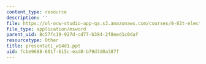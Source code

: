 ```yaml
---
content_type: resource
description: ''
file: https://ol-ocw-studio-app-qa.s3.amazonaws.com/courses/8-02t-electricity-and-magnetism-spring-2005/fcbe9688601f615cead8b79d3d0a387f_presentati_w14d1.ppt
file_type: application/msword
parent_uid: 8c57fc19-927d-cd77-b384-2f8eed1c0daf
resourcetype: Other
title: presentati_w14d1.ppt
uid: fcbe9688-601f-615c-ead8-b79d3d0a387f
---
```

